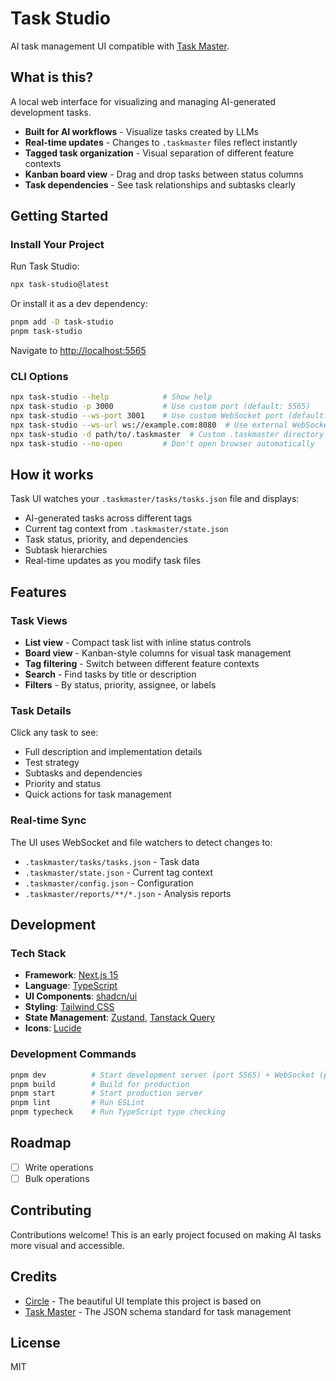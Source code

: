 # Task Studio

AI task management UI compatible with [Task Master](https://github.com/eyaltoledano/claude-task-master).

## What is this?

A local web interface for visualizing and managing AI-generated development tasks.

- **Built for AI workflows** - Visualize tasks created by LLMs
- **Real-time updates** - Changes to `.taskmaster` files reflect instantly
- **Tagged task organization** - Visual separation of different feature contexts
- **Kanban board view** - Drag and drop tasks between status columns
- **Task dependencies** - See task relationships and subtasks clearly

## Getting Started

### Install Your Project

Run Task Studio:

```bash
npx task-studio@latest
```

Or install it as a dev dependency:

```bash
pnpm add -D task-studio
pnpm task-studio
```

Navigate to [http://localhost:5565](http://localhost:5565)

### CLI Options

```bash
npx task-studio --help            # Show help
npx task-studio -p 3000           # Use custom port (default: 5565)
npx task-studio --ws-port 3001    # Use custom WebSocket port (default: 5566)
npx task-studio --ws-url ws://example.com:8080  # Use external WebSocket URL
npx task-studio -d path/to/.taskmaster  # Custom .taskmaster directory
npx task-studio --no-open         # Don't open browser automatically
```

## How it works

Task UI watches your `.taskmaster/tasks/tasks.json` file and displays:

- AI-generated tasks across different tags
- Current tag context from `.taskmaster/state.json`
- Task status, priority, and dependencies
- Subtask hierarchies
- Real-time updates as you modify task files

## Features

### Task Views

- **List view** - Compact task list with inline status controls
- **Board view** - Kanban-style columns for visual task management
- **Tag filtering** - Switch between different feature contexts
- **Search** - Find tasks by title or description
- **Filters** - By status, priority, assignee, or labels

### Task Details

Click any task to see:

- Full description and implementation details
- Test strategy
- Subtasks and dependencies
- Priority and status
- Quick actions for task management

### Real-time Sync

The UI uses WebSocket and file watchers to detect changes to:

- `.taskmaster/tasks/tasks.json` - Task data
- `.taskmaster/state.json` - Current tag context
- `.taskmaster/config.json` - Configuration
- `.taskmaster/reports/**/*.json` - Analysis reports

## Development

### Tech Stack

- **Framework**: [Next.js 15](https://nextjs.org/)
- **Language**: [TypeScript](https://www.typescriptlang.org/)
- **UI Components**: [shadcn/ui](https://ui.shadcn.com/)
- **Styling**: [Tailwind CSS](https://tailwindcss.com/)
- **State Management**: [Zustand](https://zustand-demo.pmnd.rs/), [Tanstack Query](https://tanstack.com/query/latest)
- **Icons**: [Lucide](https://lucide.dev/)

### Development Commands

```bash
pnpm dev          # Start development server (port 5565) + WebSocket (port 5566)
pnpm build        # Build for production
pnpm start        # Start production server
pnpm lint         # Run ESLint
pnpm typecheck    # Run TypeScript type checking
```

## Roadmap

- [ ] Write operations
- [ ] Bulk operations

## Contributing

Contributions welcome! This is an early project focused on making AI tasks more visual and accessible.

## Credits

- [Circle](https://github.com/ln-dev7/circle) - The beautiful UI template this project is based on
- [Task Master](https://github.com/eyaltoledano/claude-task-master) - The JSON schema standard for task management

## License

MIT
